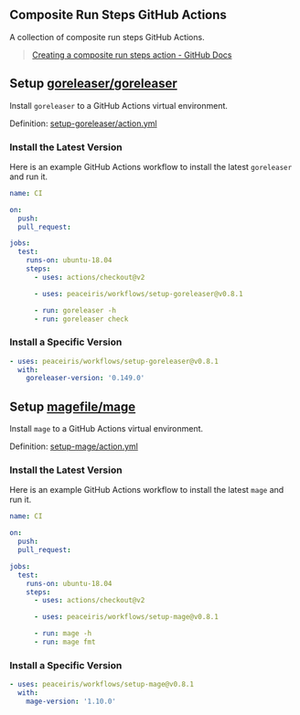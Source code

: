 ## Composite Run Steps GitHub Actions

A collection of composite run steps GitHub Actions.

> [Creating a composite run steps action - GitHub Docs](https://docs.github.com/en/free-pro-team@latest/actions/creating-actions/creating-a-composite-run-steps-action)



## Setup [goreleaser/goreleaser]

Install `goreleaser` to a GitHub Actions virtual environment.

Definition: [setup-goreleaser/action.yml](https://github.com/peaceiris/workflows/blob/main/setup-goreleaser/action.yml)

[goreleaser/goreleaser]: https://github.com/goreleaser/goreleaser/

### Install the Latest Version

Here is an example GitHub Actions workflow to install the latest `goreleaser` and run it.

```yaml
name: CI

on:
  push:
  pull_request:

jobs:
  test:
    runs-on: ubuntu-18.04
    steps:
      - uses: actions/checkout@v2

      - uses: peaceiris/workflows/setup-goreleaser@v0.8.1

      - run: goreleaser -h
      - run: goreleaser check
```

### Install a Specific Version

```yaml
- uses: peaceiris/workflows/setup-goreleaser@v0.8.1
  with:
    goreleaser-version: '0.149.0'
```



## Setup [magefile/mage]

Install `mage` to a GitHub Actions virtual environment.

Definition: [setup-mage/action.yml](https://github.com/peaceiris/workflows/blob/main/setup-mage/action.yml)

[magefile/mage]: https://github.com/magefile/mage

### Install the Latest Version

Here is an example GitHub Actions workflow to install the latest `mage` and run it.

```yaml
name: CI

on:
  push:
  pull_request:

jobs:
  test:
    runs-on: ubuntu-18.04
    steps:
      - uses: actions/checkout@v2

      - uses: peaceiris/workflows/setup-mage@v0.8.1

      - run: mage -h
      - run: mage fmt
```

### Install a Specific Version

```yaml
- uses: peaceiris/workflows/setup-mage@v0.8.1
  with:
    mage-version: '1.10.0'
```
